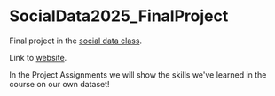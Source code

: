 # SocialData2025_FinalProject


Final project in the [social data class](https://github.com/suneman/socialdata2025/wiki/Final-Project).

Link to [website](https://johannefranck.github.io/).


In the Project Assignments we will show the skills we've learned in the course on our own dataset!